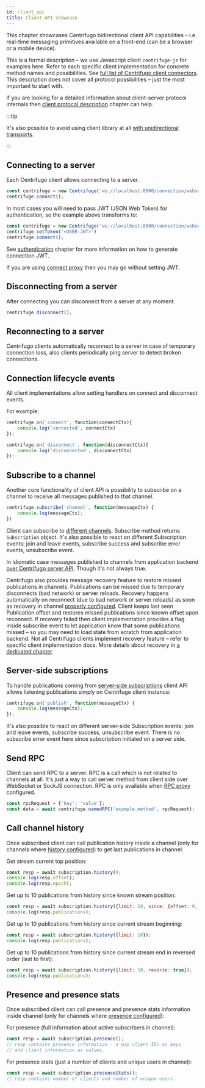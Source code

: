 ```yaml
---
id: client_api
title: Client API showcase
---
```


This chapter showcases Centrifugo bidirectional client API capabilities – i.e. real-time messaging primitives available on a front-end (can be a browser or a mobile device).

This is a formal description – we use Javascript client `centrifuge-js` for examples here. Refer to each specific client implementation for concrete method names and possibilities. See [full list of Centrifugo client connectors](../ecosystem/client.md). This description does not cover all protocol possibilities – just the most important to start with.

If you are looking for a detailed information about client-server protocol internals then [client protocol description](../transports/protocol.md) chapter can help.

:::tip

It's also possible to avoid using client library at all [with unidirectional transports](../transports/overview.md).

:::

## Connecting to a server

Each Centrifugo client allows connecting to a server.

```javascript
const centrifuge = new Centrifuge('ws://localhost:8000/connection/websocket');
centrifuge.connect();
```

In most cases you will need to pass JWT (JSON Web Token) for authentication, so the example above transforms to:

```javascript
const centrifuge = new Centrifuge('ws://localhost:8000/connection/websocket');
centrifuge.setToken('<USER-JWT>')
centrifuge.connect();
```

See [authentication](../server/authentication.md) chapter for more information on how to generate connection JWT.

If you are using [connect proxy](../server/proxy.md#connect-proxy) then you may go without setting JWT.

## Disconnecting from a server

After connecting you can disconnect from a server at any moment.

```javascript
centrifuge.disconnect();
```

## Reconnecting to a server

Centrifugo clients automatically reconnect to a server in case of temporary connection loss, also clients periodically ping server to detect broken connections.

## Connection lifecycle events

All client implementations allow setting handlers on connect and disconnect events.

For example:

```javascript
centrifuge.on('connect', function(connectCtx){
    console.log('connected', connectCtx)
});

centrifuge.on('disconnect', function(disconnectCtx){
    console.log('disconnected', disconnectCtx)
});
```

## Subscribe to a channel

Another core functionality of client API is possibility to subscribe on a channel to receive all messages published to that channel.

```javascript
centrifuge.subscribe('channel', function(messageCtx) {
    console.log(messageCtx);
})
```

Client can subscribe to [different channels](../server/channels.md). Subscribe method returns `Subscription` object. It's also possible to react on different Subscription events: join and leave events, subscribe success and subscribe error events, unsubscribe event.

In idiomatic case messages published to channels from application backend [over Centrifugo server API](../server/server_api.md). Though it's not always true.

Centrifugo also provides message recovery feature to restore missed publications in channels. Publications can be missed due to temporary disconnects (bad network) or server reloads. Recovery happens automatically on reconnect (due to bad network or server reloads) as soon as recovery in channel [properly configured](../server/channels.md#channel-options). Client keeps last seen Publication offset and restores missed publications since known offset upon reconnect. If recovery failed then client implementation provides a flag inside subscribe event to let application know that some publications missed – so you may need to load state from scratch from application backend. Not all Centrifugo clients implement recovery feature – refer to specific client implementation docs. More details about recovery in [a dedicated chapter](../server/history_and_recovery.md).

## Server-side subscriptions

To handle publications coming from [server-side subscriptions](../server/server_subs.md) client API allows listening publications simply on Centrifuge client instance:

```javascript
centrifuge.on('publish', function(messageCtx) {
    console.log(messageCtx);
});
```

It's also possible to react on different server-side Subscription events: join and leave events, subscribe success, unsubscribe event. There is no subscribe error event here since subscription initiated on a server side.

## Send RPC

Client can send RPC to a server. RPC is a call which is not related to channels at all. It's just a way to call server method from client side over WebSocket or SockJS connection. RPC is only available when [RPC proxy](../server/proxy.md#rpc-proxy) configured.

```javascript
const rpcRequest = {'key': 'value'};
const data = await centrifuge.namedRPC('example_method', rpcRequest);
```

## Call channel history

Once subscribed client can call publication history inside a channel (only for channels where [history configured](../server/channels.md#channel-options)) to get last publications in channel:

Get stream current top position:

```javascript
const resp = await subscription.history();
console.log(resp.offset);
console.log(resp.epoch);
```

Get up to 10 publications from history since known stream position:

```javascript
const resp = await subscription.history({limit: 10, since: {offset: 0, epoch: '...'}});
console.log(resp.publications);
```

Get up to 10 publications from history since current stream beginning:

```javascript
const resp = await subscription.history({limit: 10});
console.log(resp.publications);
```

Get up to 10 publications from history since current stream end in reversed order (last to first):

```javascript
const resp = await subscription.history({limit: 10, reverse: true});
console.log(resp.publications);
```

## Presence and presence stats

Once subscribed client can call presence and presence stats information inside channel (only for channels where [presence configured](../server/channels.md#channel-options)):

For presence (full information about active subscribers in channel):

```javascript
const resp = await subscription.presence();
// resp contains presence information - a map client IDs as keys 
// and client information as values.
```

For presence stats (just a number of clients and unique users in channel):

```javascript
const resp = await subscription.presenceStats();
// resp contains number of clients and number of unique users.
```
